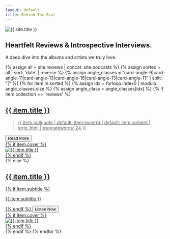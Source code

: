 ```yaml
---
layout: default
title: Behind The Beat
---
```

<main id="site-main" class="site-main">
  <section class="hero px-4 md:px-6 py-8 md:py-12">
    <div class="hero-logo">
      <img src="{{ '/assets/images/btb-logo-clean.png' | relative_url }}" alt="{{ site.title }}" />
    </div>
    <div class="max-w-2xl">
      <h1 class="text-3xl md:text-5xl font-heading leading-tight text-purple-darkest">Heartfelt Reviews & Introspective Interviews.</h1>
      <p class="mt-3 md:mt-4 text-base md:text-lg text-purple-dark">A deep dive  into the albums and artists we truly love.</p>
    </div>
  </section>

  <section class="px-4 md:px-6">
    <div class="post-list">
      {% assign all = site.reviews | concat: site.podcasts %}
      {% assign sorted = all | sort: 'date' | reverse %}
      {% assign angle_classes = "card-angle-9|card-angle-11|card-angle-13|card-angle-16|card-angle-13|card-angle-11" | split: "|" %}
      {% for item in sorted %}
      {% assign idx = forloop.index0 | modulo: angle_classes.size %}
      {% assign angle_class = angle_classes[idx] %}
      {% if item.collection == 'reviews' %}
      <a class="post-card card-frame {{ angle_class }} card-review" href="{{ item.url | relative_url }}">
        <div class="card-inner">
          <h2 class="card-title">{{ item.title }}</h2>
          <div class="card-bottom">
            <div class="card-left">
              <blockquote class="card-quote">{{ item.pullquote | default: item.excerpt | default: item.content | strip_html | truncatewords: 24 }}</blockquote>
              <span class="card-actions"><button type="button" class="btn-trapezoid btn-action btn-read">Read More</button></span>
            </div>
            <div class="card-right">
              {% if item.cover %}
              <div class="card-image card-image-square">
                <img src="{{ item.cover | relative_url }}" alt="{{ item.title }}" loading="lazy" />
              </div>
              {% endif %}
            </div>
          </div>
        </div>
      </a>
      {% else %}
      <a class="post-card card-frame {{ angle_class }} card-podcast" href="{{ item.url | relative_url }}">
        <div class="card-inner">
          <div class="card-left">
            <h2 class="card-title">{{ item.title }}</h2>
            {% if item.subtitle %}<p class="card-sub">{{ item.subtitle }}</p>{% endif %}
            <span class="card-actions"><button type="button" class="btn-trapezoid btn-action btn-listen">Listen Now</button></span>
          </div>
          <div class="card-right">
            {% if item.cover %}
            <div class="card-image card-image-portrait">
              <img src="{{ item.cover | relative_url }}" alt="{{ item.title }}" loading="lazy" />
            </div>
            {% endif %}
          </div>
        </div>
      </a>
      {% endif %}
      {% endfor %}
    </div>
  </section>
</main>

